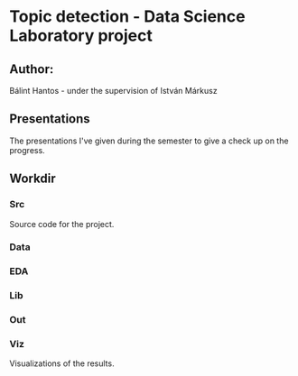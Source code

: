 # Topic detection - Data Science Laboratory project

## Author:
Bálint Hantos - under the supervision of István Márkusz

## Presentations
The presentations I've given during the semester to give a check up on the progress.

## Workdir
### Src
Source code for the project.


### Data

### EDA
### Lib
### Out

### Viz
Visualizations of the results.
